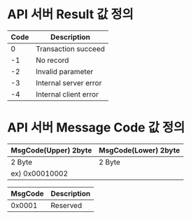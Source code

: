 # API 서버 Result 값 정의

|Code|Description|
|----|-----------|
|0|Transaction succeed|
|-1|No record|
|-2|Invalid parameter|
|-3|Internal server error|
|-4|Internal client error|


# API 서버 Message Code 값 정의

|MsgCode(Upper) 2byte|MsgCode(Lower) 2byte|
|--------------------|--------------------|
|2 Byte|2 Byte|
|ex) 0x00010002|

|MsgCode|Description|
|-------|-----------|
|0x0001|Reserved|